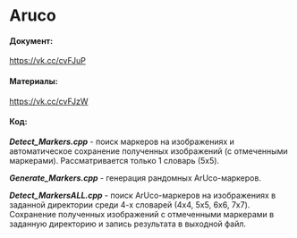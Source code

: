 # Aruco

#### Документ: 
https://vk.cc/cvFJuP

#### Материалы: 
https://vk.cc/cvFJzW

#### Код:

***Detect_Markers.cpp*** - поиск маркеров на изображениях и автоматическое сохранение полученных изображений (с отмеченными маркерами). Рассматривается только 1 словарь (5x5).

***Generate_Markers.cpp*** - генерация рандомных ArUco-маркеров.

***Detect_MarkersALL.cpp*** - поиск ArUco-маркеров на изображениях в заданной директории среди 4-х словарей (4x4, 5x5, 6x6, 7x7). Сохранение полученных изображений с отмеченными маркерами в заданную директорию и запись результата в выходной файл.
